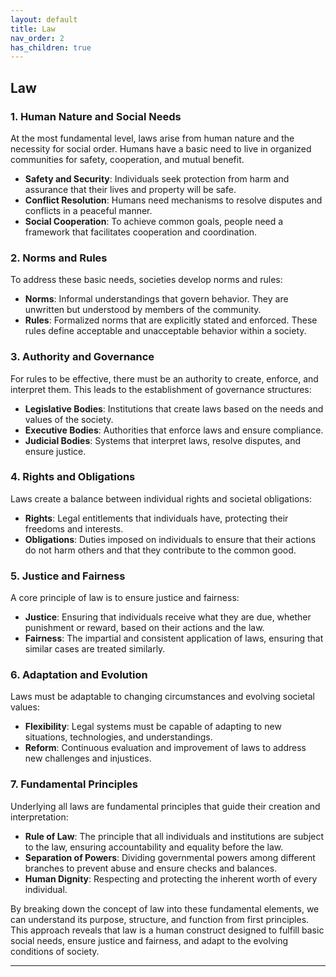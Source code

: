 ```yaml
---
layout: default
title: Law
nav_order: 2
has_children: true
---
```

## Law

### 1. **Human Nature and Social Needs**
At the most fundamental level, laws arise from human nature and the necessity for social order. Humans have a basic need to live in organized communities for safety, cooperation, and mutual benefit.

- **Safety and Security**: Individuals seek protection from harm and assurance that their lives and property will be safe.
- **Conflict Resolution**: Humans need mechanisms to resolve disputes and conflicts in a peaceful manner.
- **Social Cooperation**: To achieve common goals, people need a framework that facilitates cooperation and coordination.

### 2. **Norms and Rules**
To address these basic needs, societies develop norms and rules:

- **Norms**: Informal understandings that govern behavior. They are unwritten but understood by members of the community.
- **Rules**: Formalized norms that are explicitly stated and enforced. These rules define acceptable and unacceptable behavior within a society.

### 3. **Authority and Governance**
For rules to be effective, there must be an authority to create, enforce, and interpret them. This leads to the establishment of governance structures:

- **Legislative Bodies**: Institutions that create laws based on the needs and values of the society.
- **Executive Bodies**: Authorities that enforce laws and ensure compliance.
- **Judicial Bodies**: Systems that interpret laws, resolve disputes, and ensure justice.

### 4. **Rights and Obligations**
Laws create a balance between individual rights and societal obligations:

- **Rights**: Legal entitlements that individuals have, protecting their freedoms and interests.
- **Obligations**: Duties imposed on individuals to ensure that their actions do not harm others and that they contribute to the common good.

### 5. **Justice and Fairness**
A core principle of law is to ensure justice and fairness:

- **Justice**: Ensuring that individuals receive what they are due, whether punishment or reward, based on their actions and the law.
- **Fairness**: The impartial and consistent application of laws, ensuring that similar cases are treated similarly.

### 6. **Adaptation and Evolution**
Laws must be adaptable to changing circumstances and evolving societal values:

- **Flexibility**: Legal systems must be capable of adapting to new situations, technologies, and understandings.
- **Reform**: Continuous evaluation and improvement of laws to address new challenges and injustices.

### 7. **Fundamental Principles**
Underlying all laws are fundamental principles that guide their creation and interpretation:

- **Rule of Law**: The principle that all individuals and institutions are subject to the law, ensuring accountability and equality before the law.
- **Separation of Powers**: Dividing governmental powers among different branches to prevent abuse and ensure checks and balances.
- **Human Dignity**: Respecting and protecting the inherent worth of every individual.

By breaking down the concept of law into these fundamental elements, we can understand its purpose, structure, and function from first principles. This approach reveals that law is a human construct designed to fulfill basic social needs, ensure justice and fairness, and adapt to the evolving conditions of society.

----

[^1]: [It can take up to 10 minutes for changes to your site to publish after you push the changes to GitHub](https://docs.github.com/en/pages/setting-up-a-github-pages-site-with-jekyll/creating-a-github-pages-site-with-jekyll#creating-your-site).

[Just the Docs]: https://just-the-docs.github.io/just-the-docs/
[GitHub Pages]: https://docs.github.com/en/pages
[README]: https://github.com/just-the-docs/just-the-docs-template/blob/main/README.md
[Jekyll]: https://jekyllrb.com
[GitHub Pages / Actions workflow]: https://github.blog/changelog/2022-07-27-github-pages-custom-github-actions-workflows-beta/
[use this template]: https://github.com/just-the-docs/just-the-docs-template/generate
